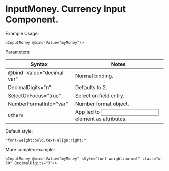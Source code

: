 # InputMoney.  Currency Input Component.

Example Usage:

`<InputMoney @bind-Value="myMoney"/>`

Parameters:

| Syntax | Notes |
| ------- | -------- |
| @bind-Value="decimal var"  | Normal binding. |
| DecimalDigits="n"      | Defaults to 2. |
| SelectOnFocus="true"    | Select on field entry. |
| NumberFormatInfo="var"  | Number format object. |
| `Others`                | Applied to <input> element as attributes. |

Default style:

`"font-weight:bold;text-align:right;" `

More complex example:

`<InputMoney @bind-Value="myMoney"
    style="font-weight:normal" class="w-50"
    DecimalDigits="3"/>`

